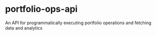 # portfolio-ops-api
An API for programmatically executing portfolio operations and fetching data and analytics 
